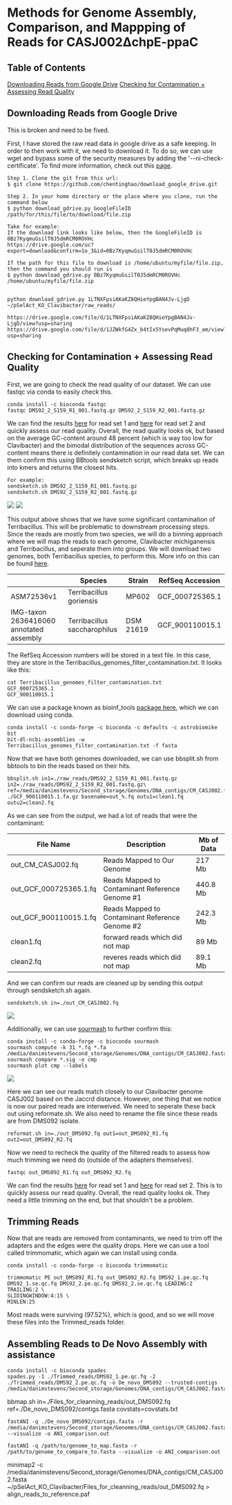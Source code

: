 # Methods for Genome Assembly, Comparison, and Mappping of Reads for CASJ002ΔchpE-ppaC 

## Table of Contents
  [Downloading Reads from Google Drive](#Downloading-Reads-from-Google-Drive)
  [ Checking for Contamination + Assessing Read Quality](#Checking-for-Contamination-Assessing-Read-Quality)


## Downloading Reads from Google Drive 
This is broken and need to be fixed.

First, I have stored the raw read data in google drive as a safe keeping. In order to then work with it, we need to download it. To do so, we can use wget and bypass some of the security measures by adding the '--ni-check-certificate'. To find more information, check out this [page](https://medium.com/tinghaochen/how-to-download-files-from-google-drive-through-terminal-4a6802707dbb).

```
Step 1. Clone the git from this url:
$ git clone https://github.com/chentinghao/download_google_drive.git

Step 2. In your home directory or the place where you clone, run the command below
$ python download_gdrive.py GoogleFileID /path/for/this/file/to/download/file.zip

Take for example:
If the download link looks like below, then the GoogleFileID is 0Bz7KyqmuGsilT0J5dmRCM0ROVHc
https://drive.google.com/uc?export=download&confirm=1o_3&id=0Bz7KyqmuGsilT0J5dmRCM0ROVHc

If the path for this file to download is /home/ubuntu/myfile/file.zip, then the command you should run is
$ python download_gdrive.py 0Bz7KyqmuGsilT0J5dmRCM0ROVHc /home/ubuntu/myfile/file.zip


python download_gdrive.py 1LTNXFpsiAKaKZ8QHieYpgBAN4Jv-LjgD ~/pSelAct_KO_Clavibacter/raw_reads/

https://drive.google.com/file/d/1LTNXFpsiAKaKZ8QHieYpgBAN4Jv-LjgD/view?usp=sharing
https://drive.google.com/file/d/1JZWkfG4Zx_b4tIx5YsevPqMuq8hF3_am/view?usp=sharing

```

## Checking for Contamination + Assessing Read Quality 

First, we are going to check the read quality of our dataset. We can use fastqc via conda to easily check this.

```
conda install -c bioconda fastqc
fastqc DMS92_2_S159_R1_001.fastq.gz DMS92_2_S159_R2_001.fastq.gz
```

We can find the results [here](/raw_reads/DMS92_2_S159_R1_001_fastqc.html) for read set 1 and [here](/raw_reads/DMS92_2_S159_R2_001_fastqc.html) for read set 2 and quickly assess our read quality. Overall, the read quality looks ok, but based on the average GC-content around 48 percent (which is way too low for Clavibacter) and the bimodal distribution of the sequences across GC-content means there is definitely contamination in our read data set. We can them confirm this using BBtools sendsketch script, which breaks up reads into kmers and returns the closest hits. 

```
For example:
sendsketch.sh DMS92_2_S159_R1_001.fastq.gz
sendsketch.sh DMS92_2_S159_R2_001.fastq.gz
```

![](/images/DMS092_R1_sendsketch.png)
![](/images/DMS092_R2_sendsketch.png)


This output above shows that we have some significant contamination of Terribacillus. This will be problematic to downstream processing steps. Since the reads are mostly from two species, we will do a binning approach where we will map the reads to each genome, Clavibacter michiganensis and Terribacillus, and seperate them into groups. We will download two genomes, both Terribacillus species, to perform this. More info on this can be found [here](http://seqanswers.com/forums/showthread.php?t=41288).

| | Species|Strain|RefSeq Accession|
|-----------|--------------|---------------|--------------|
|ASM72536v1|Terribacillus goriensis|MP602|GCF_000725365.1|
|IMG-taxon 2636416060 annotated assembly|Terribacillus saccharophilus|DSM 21619|GCF_900110015.1|

The RefSeq Accession numbers will be stored in a text file. In this case, they are store in the Terribacillus_genomes_filter_contamination.txt. It looks like this:

```
cat Terribacillus_genomes_filter_contamination.txt
GCF_000725365.1
GCF_900110015.1
```

We can use a package known as bioinf_tools [package here](https://github.com/AstrobioMike/bioinf_tools), which we can download using conda.

```
conda install -c conda-forge -c bioconda -c defaults -c astrobiomike bit
bit-dl-ncbi-assemblies -w Terribacillus_genomes_filter_contamination.txt -f fasta
```

Now that we have both genomes downloaded, we can use bbsplit.sh from bbtools to bin the reads based on their hits. 

```
bbsplit.sh in1=./raw_reads/DMS92_2_S159_R1_001.fastq.gz in2=./raw_reads/DMS92_2_S159_R2_001.fastq.gz\
ref=/media/danimstevens/Second_storage/Genomes/DNA_contigs/CM_CASJ002.fasta,./GCF_000725365.1.fa.gz,\
./GCF_900110015.1.fa.gz basename=out_%.fq outu1=clean1.fq outu2=clean2.fq
```

As we can see from the output, we had a lot of reads that were the contaminant:

|File Name|Description|Mb of Data|
|--------|---------|------------|
|out_CM_CASJ002.fq|Reads Mapped to Our Genome|217 Mb|
|out_GCF_000725365.1.fq|Reads Mapped to Contaminant Reference Genome #1|440.8 Mb|
|out_GCF_900110015.1.fq|Reads Mapped to Contaminant Reference Genome #2|242.3 Mb|
|clean1.fq|forward reads which did not map|89 Mb|
|clean2.fq|reveres reads which did not map|89.1 Mb|

And we can confirm our reads are cleaned up by sending this output through sendsketch.sh again.

```
sendsketch.sh in=./out_CM_CASJ002.fq
```

![](/images/Cleaned_binned_reads_DMS092.png)


Additionally, we can use [sourmash](https://github.com/dib-lab/sourmash) to further confirm this:

```
conda install -c conda-forge -c bioconda sourmash
sourmash compute -k 31 *.fq *.fa /media/danimstevens/Second_storage/Genomes/DNA_contigs/CM_CASJ002.fasta
sourmash compare *.sig -o cmp
sourmash plot cmp --labels
```

![](/Files_for_cleanning_reads/cmp.matrix.png)

Here we can see our reads match closely to our Clavibacter genome CASJ002 based on the Jaccrd distance. However, one thing that we notice is now our paired reads are interweived. We need to seperate these back out using reformate.sh. We also need to rename the file since these reads are from DMS092 isolate.

```
reformat.sh in=./out_DMS092.fq out1=out_DMS092_R1.fq out2=out_DMS092_R2.fq
```

Now we need to recheck the quality of the filtered reads to assess how much trimming we need do (outside of the adapters themselves).

```
fastqc out_DMS092_R1.fq out_DMS092_R2.fq
```

We can find the results [here](/fastqc_resultd/out_DMS092_R1_fastqc.html) for read set 1 and [here](/fastqc_resultd/out_DMS092_R2_fastqc.html) for read set 2. This is to quickly assess our read quality. Overall, the read quality looks ok. They need a little trimming on the end, but that shouldn't be a problem.



## Trimming Reads 

Now that are reads are removed from contaminants, we need to trim off the adapters and the edges were the quality drops. Here we can use a tool called trimmomatic, which again we can install using conda.

```
conda install -c conda-forge -c bioconda trimmomatic

trimmomatic PE out_DMS092_R1.fq out_DMS092_R2.fq DMS92_1.pe.qc.fq DMS92_1.se.qc.fq DMS92_2.pe.qc.fq DMS92_2.se.qc.fq LEADING:2 TRAILING:2 \
SLIDINGWINDOW:4:15 \
MINLEN:25
```

Most reads were surviving (97.52%), which is good, and so we will move these files into the Trimmed_reads folder.


## Assembling Reads to De Novo Assembly with assistance



```		
conda install -c bioconda spades
spades.py -1 ./Trimmed_reads/DMS92_1.pe.qc.fq -2 ./Trimmed_reads/DMS92_2.pe.qc.fq -o De_novo_DMS092 --trusted-contigs /media/danimstevens/Second_storage/Genomes/DNA_contigs/CM_CASJ002.fasta
```
 bbmap.sh in=./Files_for_cleanning_reads/out_DMS092.fq ref=./De_novo_DMS092/contigs.fasta covstats=covstats.txt


```
fastANI -q ./De_novo_DMS092/contigs.fasta -r /media/danimstevens/Second_storage/Genomes/DNA_contigs/CM_CASJ002.fasta --visualize -o ANI_comparison.out

fastANI -q /path/to/genome_to_map.fasta -r /path/to/genome_to_compare_to.fasta --visualize -o ANI_comparison.out

```
 minimap2 -c /media/danimstevens/Second_storage/Genomes/DNA_contigs/CM_CASJ002.fasta ~/pSelAct_KO_Clavibacter/Files_for_cleanning_reads/out_DMS092.fq > align_reads_to_reference.paf
